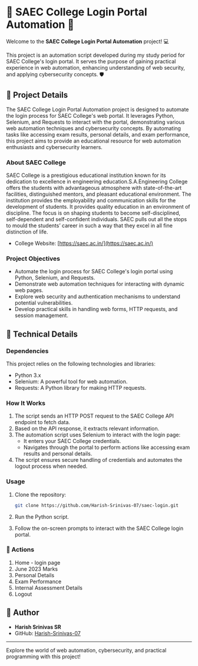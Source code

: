 # 🌟 SAEC College Login Portal Automation 🌟

Welcome to the **SAEC College Login Portal Automation** project! :computer:

This project is an automation script developed during my study period for SAEC College's login portal. It serves the purpose of gaining practical experience in web automation, enhancing understanding of web security, and applying cybersecurity concepts. :shield:

## 🚀 Project Details

The SAEC College Login Portal Automation project is designed to automate the login process for SAEC College's web portal. It leverages Python, Selenium, and Requests to interact with the portal, demonstrating various web automation techniques and cybersecurity concepts. By automating tasks like accessing exam results, personal details, and exam performance, this project aims to provide an educational resource for web automation enthusiasts and cybersecurity learners.

### About SAEC College

SAEC College is a prestigious educational institution known for its dedication to excellence in engineering education.S.A.Engineering College offers the students with advantageous atmosphere with state-of-the-art facilities, distinguished mentors, and pleasant educational environment. The institution provides the employability and communication skills for the development of students. It provides quality education in an environment of discipline. The focus is on shaping students to become self-disciplined, self-dependent and self-confident individuals. SAEC pulls out all the stops to mould the students’ career in such a way that they excel in all fine distinction of life.

- College Website: [https://saec.ac.in/](https://saec.ac.in/)

### Project Objectives

- Automate the login process for SAEC College's login portal using Python, Selenium, and Requests.
- Demonstrate web automation techniques for interacting with dynamic web pages.
- Explore web security and authentication mechanisms to understand potential vulnerabilities.
- Develop practical skills in handling web forms, HTTP requests, and session management.

## 🧰 Technical Details

### Dependencies

This project relies on the following technologies and libraries:

- Python 3.x
- Selenium: A powerful tool for web automation.
- Requests: A Python library for making HTTP requests.

### How It Works

1. The script sends an HTTP POST request to the SAEC College API endpoint to fetch data.
2. Based on the API response, it extracts relevant information.
3. The automation script uses Selenium to interact with the login page:
   - It enters your SAEC College credentials.
   - Navigates through the portal to perform actions like accessing exam results and personal details.
4. The script ensures secure handling of credentials and automates the logout process when needed.

### Usage

1. Clone the repository:

    ```bash
    git clone https://github.com/Harish-Srinivas-07/saec-login.git
    ```

2. Run the Python script.

3. Follow the on-screen prompts to interact with the SAEC College login portal.

### 🤖 Actions

1. Home - login page
2. June 2023 Marks
3. Personal Details
4. Exam Performance
5. Internal Assessment Details
6. Logout

## 👤 Author

- **Harish Srinivas SR**
- GitHub: [Harish-Srinivas-07](https://github.com/Harish-Srinivas-07)

---


Explore the world of web automation, cybersecurity, and practical programming with this project! 
